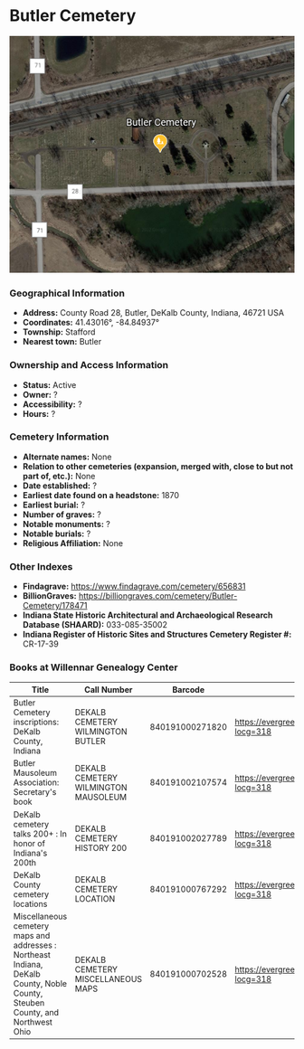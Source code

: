 # Butler Cemetery
![Butler Cemetery on Google Earth](https://github.com/FyoAtEPL/DeKalbCemeteries/blob/main/images/mapImages/ButlerEarth.png "Butler Cemetery on Google Earth")
### Geographical Information
- **Address:** County Road 28, Butler, DeKalb County, Indiana, 46721 USA
- **Coordinates:** 41.43016°, -84.84937°
- **Township:** Stafford
- **Nearest town:** Butler

### Ownership and Access Information
- **Status:** Active
- **Owner:** ?
- **Accessibility:** ?
- **Hours:** ?

### Cemetery Information
- **Alternate names:** None
- **Relation to other cemeteries (expansion, merged with, close to but not part of, etc.):** None
- **Date established:** ?
- **Earliest date found on a headstone:** 1870
- **Earliest burial:** ?
- **Number of graves:** ?
- **Notable monuments:** ?
- **Notable burials:** ?
- **Religious Affiliation:** None

### Other Indexes
- **Findagrave:** https://www.findagrave.com/cemetery/656831
- **BillionGraves:** https://billiongraves.com/cemetery/Butler-Cemetery/178471
- **Indiana State Historic Architectural and Archaeological Research Database (SHAARD):** 033-085-35002
- **Indiana Register of Historic Sites and Structures Cemetery Register #:** CR-17-39


### Books at Willennar Genealogy Center
| Title | Call Number | Barcode | Evergreen Record |
| ------------ | ------------ | ------------ | ------------ |
| Butler Cemetery inscriptions: DeKalb County, Indiana | DEKALB CEMETERY WILMINGTON BUTLER | 840191000271820 | https://evergreen.lib.in.us/eg/opac/record/20670310?locg=318 |
| Butler Mausoleum Association: Secretary's book | DEKALB CEMETERY WILMINGTON MAUSOLEUM | 840191002107574 | https://evergreen.lib.in.us/eg/opac/record/20698277?locg=318 |
| DeKalb cemetery talks 200+ : In honor of Indiana's 200th | DEKALB CEMETERY HISTORY 200 | 840191002027789 | https://evergreen.lib.in.us/eg/opac/record/20859537?locg=318 |
| DeKalb County cemetery locations | DEKALB CEMETERY LOCATION | 840191000767292 | https://evergreen.lib.in.us/eg/opac/record/20670319?locg=318 |
| Miscellaneous cemetery maps and addresses : Northeast Indiana, DeKalb County, Noble County, Steuben County, and Northwest Ohio | DEKALB CEMETERY MISCELLANEOUS MAPS | 840191000702528 | https://evergreen.lib.in.us/eg/opac/record/20673421?locg=318 |
